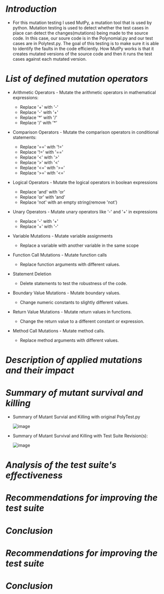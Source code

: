 # ***Introduction***
+ For this mutation testing I used MutPy, a mutation tool that is used by python. Mutation testing is used to detect whether the test cases in place can detect the changes(mutations) being made to the source code. In this case, our soure code is in the Polynomial.py and our test cases are in Polytest.py. The goal of this testing is to make sure it is able to identify the faults in the code efficiently. How MutPy works is that it creates mutated versions of the source code and then it runs the test cases against each mutated version. 
# ***List of defined mutation operators***
+ Arithmetic Operators - Mutate the arithmetic operators in mathematical expressions:
  + Replace '+' with '-'
  + Replace '-' with '+'
  + Replace '*' with '/'
  + Replace '/' with '*'

+ Comparison Operators - Mutate the comparison operators in conditional statements:
  + Replace '==' with '!='
  + Replace '!=' with '=='
  + Replace '<' with '>'
  + Replace '>' with '<'
  + Replace '<=' with '>='
  + Replace '>=' with '<='

+ Logical Operators - Mutate the logical operators in boolean expressions
  + Replace 'and' with 'or'
  + Replace 'or' with 'and'
  + Replace 'not' with an empty string(remove 'not')

+ Unary Operators - Mutate unary operators like '-' and '+' in expressions
  + Replace '-' with '+'
  + Replace '+' with '-'

+ Variable Mutations - Mutate variable assignments
  + Replace a variable with another variable in the same scope

+ Function Call Mutations - Mutate function calls
  + Replace function arguments with different values.

+ Statement Deletion
  + Delete statements to test the robustness of the code.

+ Boundary Value Mutations - Mutate boundary values.
  + Change numeric constants to slightly different values.

+ Return Value Mutations - Mutate return values in functions.
  + Change the return value to a different constant or expression.

+ Method Call Mutations - Mutate method calls.
  + Replace method arguments with different values.

# ***Description of applied mutations and their impact***
# ***Summary of mutant survival and killing***
+ Summary of Mutant Survial and Killing with original PolyTest.py

  ![image](https://github.com/mabraham2o24/Mutation-Testing-HW1/assets/143213640/f306f222-505a-4222-beb3-7eca080c61b5)

+ Summary of Mutant Survival and Killing with Test Suite Revision(s):

   ![image](https://github.com/mabraham2o24/Mutation-Testing-HW1/assets/143213640/8175f707-f662-448e-9f6d-4472d540e47d)


# ***Analysis of the test suite's effectiveness***
# ***Recommendations for improving the test suite***
# ***Conclusion***
# ***Recommendations for improving the test suite***
# ***Conclusion***

